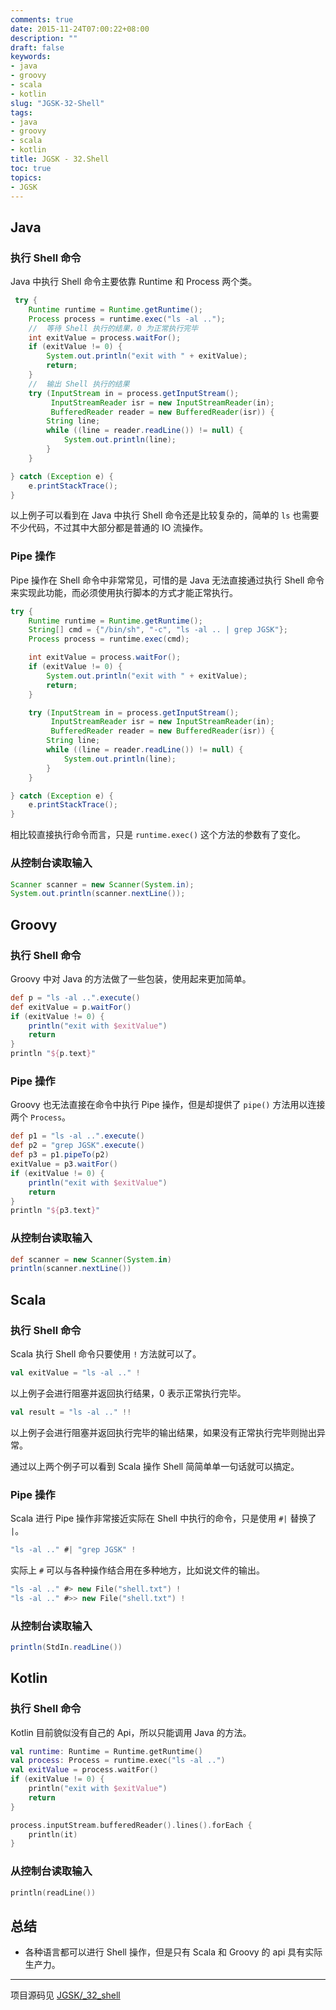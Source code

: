 ```yaml
---
comments: true
date: 2015-11-24T07:00:22+08:00
description: ""
draft: false
keywords:
- java
- groovy
- scala
- kotlin
slug: "JGSK-32-Shell"
tags:
- java
- groovy
- scala
- kotlin
title: JGSK - 32.Shell
toc: true
topics:
- JGSK
---
```


## Java

### 执行 Shell 命令

Java 中执行 Shell 命令主要依靠 Runtime 和 Process 两个类。

<!--more-->

```java
 try {
    Runtime runtime = Runtime.getRuntime();
    Process process = runtime.exec("ls -al ..");
    //	等待 Shell 执行的结果，0 为正常执行完毕
    int exitValue = process.waitFor();
    if (exitValue != 0) {
        System.out.println("exit with " + exitValue);
        return;
    }
    //	输出 Shell 执行的结果
    try (InputStream in = process.getInputStream();
         InputStreamReader isr = new InputStreamReader(in);
         BufferedReader reader = new BufferedReader(isr)) {
        String line;
        while ((line = reader.readLine()) != null) {
            System.out.println(line);
        }
    }

} catch (Exception e) {
    e.printStackTrace();
}
```

以上例子可以看到在 Java 中执行 Shell 命令还是比较复杂的，简单的 `ls` 也需要不少代码，不过其中大部分都是普通的 IO 流操作。

### Pipe 操作

Pipe 操作在 Shell 命令中非常常见，可惜的是 Java 无法直接通过执行 Shell 命令来实现此功能，而必须使用执行脚本的方式才能正常执行。

```java
try {
    Runtime runtime = Runtime.getRuntime();
    String[] cmd = {"/bin/sh", "-c", "ls -al .. | grep JGSK"};
    Process process = runtime.exec(cmd);

    int exitValue = process.waitFor();
    if (exitValue != 0) {
        System.out.println("exit with " + exitValue);
        return;
    }

    try (InputStream in = process.getInputStream();
         InputStreamReader isr = new InputStreamReader(in);
         BufferedReader reader = new BufferedReader(isr)) {
        String line;
        while ((line = reader.readLine()) != null) {
            System.out.println(line);
        }
    }

} catch (Exception e) {
    e.printStackTrace();
}
```

相比较直接执行命令而言，只是 `runtime.exec()` 这个方法的参数有了变化。

### 从控制台读取输入

```java
Scanner scanner = new Scanner(System.in);
System.out.println(scanner.nextLine());
```

## Groovy

### 执行 Shell 命令

Groovy 中对 Java 的方法做了一些包装，使用起来更加简单。

```groovy
def p = "ls -al ..".execute()
def exitValue = p.waitFor()
if (exitValue != 0) {
    println("exit with $exitValue")
    return
}
println "${p.text}"
```

### Pipe 操作

Groovy 也无法直接在命令中执行 Pipe 操作，但是却提供了 `pipe()` 方法用以连接两个 `Process`。

```groovy
def p1 = "ls -al ..".execute()
def p2 = "grep JGSK".execute()
def p3 = p1.pipeTo(p2)
exitValue = p3.waitFor()
if (exitValue != 0) {
    println("exit with $exitValue")
    return
}
println "${p3.text}"
```

### 从控制台读取输入

```groovy
def scanner = new Scanner(System.in)
println(scanner.nextLine())
```


## Scala

### 执行 Shell 命令

Scala 执行 Shell 命令只要使用 `!` 方法就可以了。

```scala
val exitValue = "ls -al .." !
```

以上例子会进行阻塞并返回执行结果，0 表示正常执行完毕。

```scala
val result = "ls -al .." !!
```

以上例子会进行阻塞并返回执行完毕的输出结果，如果没有正常执行完毕则抛出异常。

通过以上两个例子可以看到 Scala 操作 Shell 简简单单一句话就可以搞定。

### Pipe 操作

Scala 进行 Pipe 操作非常接近实际在 Shell 中执行的命令，只是使用 `#|` 替换了 `|`。

```scala
"ls -al .." #| "grep JGSK" !
```

实际上 `#` 可以与各种操作结合用在多种地方，比如说文件的输出。

```scala
"ls -al .." #> new File("shell.txt") !
"ls -al .." #>> new File("shell.txt") !
```

### 从控制台读取输入

```scala
println(StdIn.readLine())
```


## Kotlin

### 执行 Shell 命令

Kotlin 目前貌似没有自己的 Api，所以只能调用 Java 的方法。

```kotlin
val runtime: Runtime = Runtime.getRuntime()
val process: Process = runtime.exec("ls -al ..")
val exitValue = process.waitFor()
if (exitValue != 0) {
    println("exit with $exitValue")
    return
}

process.inputStream.bufferedReader().lines().forEach {
    println(it)
}
```

### 从控制台读取输入

```kotlin
println(readLine())
```


## 总结

- 各种语言都可以进行 Shell 操作，但是只有 Scala 和 Groovy 的 api 具有实际生产力。

---

项目源码见 [JGSK/_32_shell](https://github.com/SidneyXu/JGSK)
